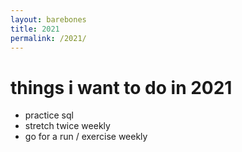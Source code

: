 ```yaml
---
layout: barebones
title: 2021
permalink: /2021/
---
```

# things i want to do in 2021

- practice sql
- stretch twice weekly
- go for a run / exercise weekly
